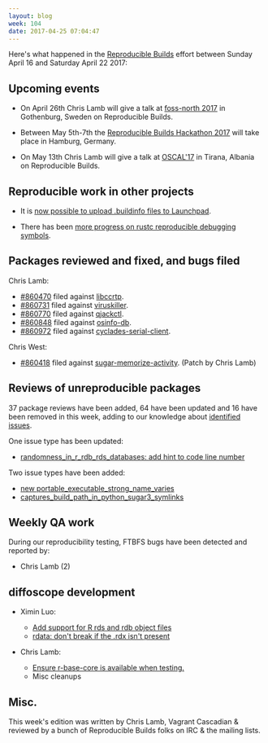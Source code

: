```yaml
---
layout: blog
week: 104
date: 2017-04-25 07:04:47
---
```


Here's what happened in the [Reproducible Builds](https://reproducible-builds.org) effort between Sunday April 16 and Saturday April 22 2017:

Upcoming events
---------------

* On April 26th Chris Lamb will give a talk at [foss-north 2017](http://foss-north.se/) in Gothenburg, Sweden on Reproducible Builds.

* Between May 5th-7th the [Reproducible Builds Hackathon 2017](https://wiki.debian.org/ReproducibleBuilds/HamburgHackathon2017) will take place in Hamburg, Germany.

* On May 13th Chris Lamb will give a talk at [OSCAL'17](https://oscal.openlabs.cc/) in Tirana, Albania on Reproducible Builds.

Reproducible work in other projects
-----------------------------------

* It is [now possible to upload .buildinfo files to Launchpad](https://bugs.launchpad.net/launchpad/+bug/1657704).

* There has been [more progress on rustc reproducible debugging symbols](https://github.com/rust-lang/rust/pull/41419).


Packages reviewed and fixed, and bugs filed
-------------------------------------------

Chris Lamb:

* <a href="https://bugs.debian.org/860470">#860470</a> filed against <a href="https://tracker.debian.org/pkg/libccrtp">libccrtp</a>.
* <a href="https://bugs.debian.org/860731">#860731</a> filed against <a href="https://tracker.debian.org/pkg/viruskiller">viruskiller</a>.
* <a href="https://bugs.debian.org/860770">#860770</a> filed against <a href="https://tracker.debian.org/pkg/qjackctl">qjackctl</a>.
* <a href="https://bugs.debian.org/860848">#860848</a> filed against <a href="https://tracker.debian.org/pkg/osinfo-db">osinfo-db</a>.
* <a href="https://bugs.debian.org/860972">#860972</a> filed against <a href="https://tracker.debian.org/pkg/cyclades-serial-client">cyclades-serial-client</a>.

Chris West:

* <a href="https://bugs.debian.org/860418">#860418</a> filed against <a href="https://tracker.debian.org/pkg/sugar-memorize-activity">sugar-memorize-activity</a>. (Patch by Chris Lamb)


Reviews of unreproducible packages
----------------------------------

37 package reviews have been added, 64 have been updated and 16 have been removed in this week,
adding to our knowledge about [identified issues](https://tests.reproducible-builds.org/debian/index_issues.html).

One issue type has been updated:

- [randomness\_in\_r\_rdb\_rds\_databases: add hint to code line number](https://anonscm.debian.org/git/reproducible/notes.git/commit/?id=f096af1e)

Two issue types have been added:

- [new portable\_executable\_strong\_name\_varies](https://anonscm.debian.org/git/reproducible/notes.git/commit/?id=81607151)
- [captures\_build\_path\_in\_python\_sugar3\_symlinks](https://anonscm.debian.org/git/reproducible/notes.git/commit/?id=b2ab5e3b)

Weekly QA work
--------------

During our reproducibility testing, FTBFS bugs have been detected and reported by:

 - Chris Lamb (2)


diffoscope development
----------------------


- Ximin Luo:
  - [Add support for R rds and rdb object files](https://anonscm.debian.org/git/reproducible/diffoscope.git/commit/?id=4d31312)
  - [rdata: don't break if the .rdx isn't present](https://anonscm.debian.org/git/reproducible/diffoscope.git/commit/?id=d3a9429)

- Chris Lamb:
  - [Ensure r-base-core is available when testing.](https://anonscm.debian.org/git/reproducible/diffoscope.git/commit/?id=3d15b7e)
  - Misc cleanups

Misc.
-----

This week's edition was written by Chris Lamb, Vagrant Cascadian & reviewed by a bunch of Reproducible Builds folks on IRC & the mailing lists.
